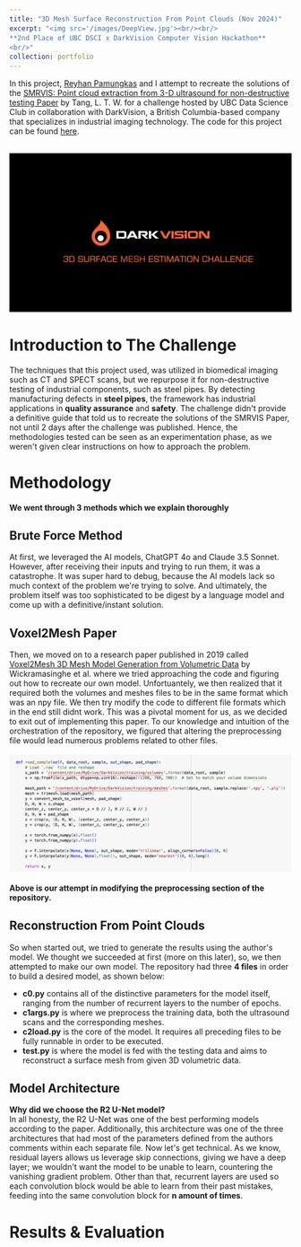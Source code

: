 ```yaml
---
title: "3D Mesh Surface Reconstruction From Point Clouds (Nov 2024)"
excerpt: "<img src='/images/DeepView.jpg'><br/><br/>
**2nd Place of UBC DSCI x DarkVision Computer Vision Hackathon**
<br/>"
collection: portfolio
---
```


In this project, [Reyhan Pamungkas](https://github.com/adhgn) and I attempt to recreate the solutions of the [SMRVIS: Point cloud extraction from 3-D ultrasound for non-destructive testing Paper](https://www.researchgate.net/publication/371414251_SMRVIS_Point_cloud_extraction_from_3-D_ultrasound_for_non-destructive_testing) by Tang, L. T. W. for a challenge hosted by UBC Data Science Club in collaboration with DarkVision, a British Columbia-based company that specializes in industrial imaging technology. The code for this project can be found [here](https://github.com/ShawnGabriel/3D-Mesh-Reconstruction-From-Point-Clouds).

<br/><img src='/images/DarkVision.png'>

Introduction to The Challenge
=======
The techniques that this project used, was utilized in biomedical imaging such as CT and SPECT scans, but we repurpose it for non-destructive testing of industrial components, such as steel pipes. By detecting manufacturing defects in **steel pipes**, the framework has industrial applications in **quality assurance** and **safety**. The challenge didn't provide a definitive guide that told us to recreate the solutions of the SMRVIS Paper, not until 2 days after the challenge was published. Hence, the methodologies tested can be seen as an experimentation phase, as we weren't given clear instructions on how to approach the problem.

Methodology
======
**We went through 3 methods which we explain thoroughly**

Brute Force Method
------
At first, we leveraged the AI models, ChatGPT 4o and Claude 3.5 Sonnet. However, after receiving their inputs and trying to run them, it was a catastrophe. It was super hard to debug, because the AI models lack so much context of the problem we're trying to solve. And ultimately, the problem itself was too sophisticated to be digest by a language model and come up with a definitive/instant solution.

Voxel2Mesh Paper
------
Then, we moved on to a research paper published in 2019 called [Voxel2Mesh 3D Mesh Model Generation from Volumetric Data](https://arxiv.org/abs/1912.03681) by Wickramasinghe et al. where we tried approaching the code and figuring out how to recreate our own model. Unfortuantely, we then realized that it required both the volumes and meshes files to be in the same format which was an npy file. We then try modify the code to different file formats which in the end still didnt work. This was a pivotal moment for us, as we decided to exit out of implementing this paper. To our knowledge and intuition of the orchestration of the repository, we figured that altering the preprocessing file would lead numerous problems related to other files. 
<br/>
<br/>
<img src='/images/Attempt.png'>
<br/>
<br/>
**Above is our attempt in modifying the preprocessing section of the repository.**

Reconstruction From Point Clouds
------
So when started out, we tried to generate the results using the author's model. We thought we succeeded at first (more on this later), so, we then attempted to make our own model.  The repository had three **4 files** in order to build a desired model, as shown below:
- **c0.py** contains all of the distinctive parameters for the model itself, ranging from the number of recurrent layers to the number of epochs.
- **c1args.py** is where we preprocess the training data, both the ultrasound scans and the corresponding meshes.
- **c2load.py** is the core of the model. It requires all preceding files to be fully runnable in order to be executed.
- **test.py** is where the model is fed with the testing data and aims to reconstruct a surface mesh from given 3D volumetric data.

Model Architecture
------
**Why did we choose the R2 U-Net model?**
<br/>
In all honesty, the R2 U-Net was one of the best performing models according to the paper. Additionally, this architecture was one of the three architectures that had most of the parameters defined from the authors comments within each separate file. Now let's get technical. As we know, residual layers allows us leverage skip connections, giving we have a deep layer; we wouldn't want the model to be unable to learn, countering the vanishing gradient problem. Other than that, recurrent layers are used so each convolution block would be able to learn from their past mistakes, feeding into the same convolution block for **n amount of times**.

Results & Evaluation
======



